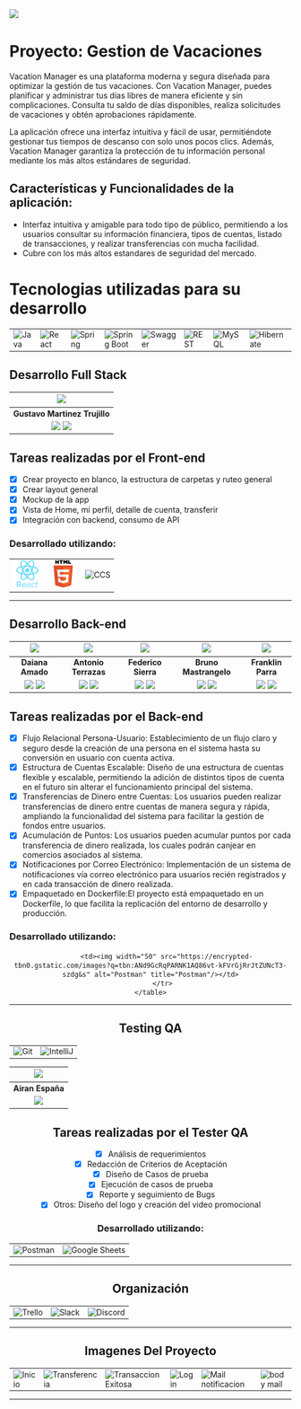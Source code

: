 <div align="left">
    <img width="25%" src="https://www.bizneo.com/blog/wp-content/uploads/2020/05/control-de-vacaciones.jpg">
</div>

# Proyecto: Gestion de Vacaciones 

Vacation Manager es una plataforma moderna y segura diseñada para optimizar la gestión de tus vacaciones. Con Vacation Manager, puedes planificar y administrar tus días libres de manera eficiente y sin complicaciones. Consulta tu saldo de días disponibles, realiza solicitudes de vacaciones y obtén aprobaciones rápidamente.

La aplicación ofrece una interfaz intuitiva y fácil de usar, permitiéndote gestionar tus tiempos de descanso con solo unos pocos clics. Además, Vacation Manager garantiza la protección de tu información personal mediante los más altos estándares de seguridad.

## Características y Funcionalidades de la aplicación:

- Interfaz intuitiva y amigable para todo tipo de público, permitiendo a los usuarios consultar su información financiera, tipos de cuentas, listado de transacciones, y realizar transferencias con mucha facilidad.
- Cubre con los más altos estandares de seguridad del mercado.

# Tecnologias utilizadas para su desarrollo

<div align="center">
	<table>
		<tr>
            <td><img width="50" src="https://user-images.githubusercontent.com/25181517/117201156-9a724800-adec-11eb-9a9d-3cd0f67da4bc.png" alt="Java" title="Java"/></td>
            <td><img width="50" src="https://encrypted-tbn0.gstatic.com/images?q=tbn:ANd9GcSul8Y6IPxOXailHV6X5R_0bym3DIDLLJQ2tA&s" alt="React" title="React"/></td>
            <td><img width="50" src="https://user-images.githubusercontent.com/25181517/117201470-f6d56780-adec-11eb-8f7c-e70e376cfd07.png" alt="Spring" title="Spring"/></td>
			<td><img width="50" src="https://user-images.githubusercontent.com/25181517/183891303-41f257f8-6b3d-487c-aa56-c497b880d0fb.png" alt="Spring Boot" title="Spring Boot"/></td>
            <td><img width="50" src="https://user-images.githubusercontent.com/25181517/186711335-a3729606-5a78-4496-9a36-06efcc74f800.png" alt="Swagger" title="Swagger"/></td>
            <td><img width="50" src="https://user-images.githubusercontent.com/25181517/192107858-fe19f043-c502-4009-8c47-476fc89718ad.png" alt="REST" title="REST"/></td>
            <td><img width="50" src="https://user-images.githubusercontent.com/25181517/183896128-ec99105a-ec1a-4d85-b08b-1aa1620b2046.png" alt="MySQL" title="MySQL"/></td>
			<td><img width="50" src="https://user-images.githubusercontent.com/25181517/117207493-49665200-adf4-11eb-808e-a9c0fcc2a0a0.png" alt="Hibernate" title="Hibernate"/></td>
		</tr>
	</table>
</div>

## Desarrollo Full Stack

|                                                                                                                                <img src="https://avatars.githubusercontent.com/u/115821790?s=400&u=bdf0d59826d3339fb2f1582c16221da65fe0b314&v=4" width=80/>                                                                                                                                 |
| :---------------------------------------------------------------------------------------------------------------------------------------------------------------------------------------------------------------------------------------------------------------------------------------------------------------------------------------: |
|                                                                                                                                                              **Gustavo Martinez Trujillo**                                                                                                                                                              |
| <a href="https://www.linkedin.com/in/gustavo-martinez-b66495265/"><img src="https://img.shields.io/badge/linkedin%20-%230077B5.svg?&style=for-the-badge&logo=linkedin&logoColor=white"/></a> <a href="https://github.com/trujisxd1"><img src="https://img.shields.io/badge/github-%23121011.svg?&style=for-the-badge&logo=github&logoColor=white"/></a> |

## Tareas realizadas por el Front-end

- [x] Crear proyecto en blanco, la estructura de carpetas y ruteo general
- [x] Crear layout general
- [x] Mockup de la app
- [x] Vista de Home, mi perfil, detalle de cuenta, transferir
- [x] Integración con backend, consumo de API

### Desarrollado utilizando:

<div align="center">
	<table>
		<tr>
            <td><img width="50" src="https://github.com/No-Country/c16-84-ft-java/raw/main/proyecto/react.svg" alt="React" title="React"/></td>
            <td><img width="50" src="https://github.com/No-Country/c16-84-ft-java/raw/main/proyecto/html.svg" alt="HTML" title="HTML"/></td>
            <td><img width="50" src="https://github.com/No-Country/c17-61-t-java.old/raw/ec4dc44d5745aed035be14cdaca8fb754ff145ff/extra/ccs3.png" alt="CCS" title="CCS"/></td>
		</tr>
	</table>
</div>

---

## Desarrollo Back-end

|                                                                                                                             <img src="https://avatars.githubusercontent.com/u/54690832?v=4" width=80/>                                                                                                                              |                                                                                                                                                <img src="https://avatars.githubusercontent.com/u/54690832?v=4" width=80/>                                                                                                                                                 |                                                                                                                                        <img src="https://avatars.githubusercontent.com/u/54690832?v=4" width=80/>                                                                                                                                        |                                                                                                                                  <img src="https://avatars.githubusercontent.com/u/54690832?v=4" width=80/>                                                                                                                                   |                                                                                                                             <img src="https://avatars.githubusercontent.com/u/54690832?v=4" width=80/>                                                                                                                              |
| :---------------------------------------------------------------------------------------------------------------------------------------------------------------------------------------------------------------------------------------------------------------------------------------------------------------------------------: | :-----------------------------------------------------------------------------------------------------------------------------------------------------------------------------------------------------------------------------------------------------------------------------------------------------------------------------------------------------------------------: | :------------------------------------------------------------------------------------------------------------------------------------------------------------------------------------------------------------------------------------------------------------------------------------------------------------------------------------------------------: | :-------------------------------------------------------------------------------------------------------------------------------------------------------------------------------------------------------------------------------------------------------------------------------------------------------------------------------------------: | :---------------------------------------------------------------------------------------------------------------------------------------------------------------------------------------------------------------------------------------------------------------------------------------------------------------------------------: |
|                                                                                                                                                          **Daiana Amado**                                                                                                                                                           |                                                                                                                                                                           **Antonio Terrazas**                                                                                                                                                                            |                                                                                                                                                                   **Federico Sierra**                                                                                                                                                                    |                                                                                                                                                             **Bruno Mastrangelo**                                                                                                                                                             |                                                                                                                                                         **Franklin Parra**                                                                                                                                                          |
| <a href="https://www.linkedin.com/in/daiana-amado/"><img src="https://img.shields.io/badge/linkedin%20-%230077B5.svg?&style=for-the-badge&logo=linkedin&logoColor=white"/></a> <a href="https://github.com/Daiana-Amado"><img src="https://img.shields.io/badge/github-%23121011.svg?&style=for-the-badge&logo=github&logoColor=white"/></a> | <a href="https://www.linkedin.com/in/jose-antonio-terrazas-ortega-53415a21a/"><img src="https://img.shields.io/badge/linkedin%20-%230077B5.svg?&style=for-the-badge&logo=linkedin&logoColor=white"/></a> <a href="https://github.com/AntonioTerrazas"><img src="https://img.shields.io/badge/github-%23121011.svg?&style=for-the-badge&logo=github&logoColor=white"/></a> | <a href="https://www.linkedin.com/in/federico-sierra-516030235/"><img src="https://img.shields.io/badge/linkedin%20-%230077B5.svg?&style=for-the-badge&logo=linkedin&logoColor=white"/></a> <a href="https://github.com/federicojsd"><img src="https://img.shields.io/badge/github-%23121011.svg?&style=for-the-badge&logo=github&logoColor=white"/></a> | <a href="https://www.linkedin.com/in/mastrangelobruno"><img src="https://img.shields.io/badge/linkedin%20-%230077B5.svg?&style=for-the-badge&logo=linkedin&logoColor=white"/></a> <a href="https://github.com/mastranga/"><img src="https://img.shields.io/badge/github-%23121011.svg?&style=for-the-badge&logo=github&logoColor=white"/></a> | <a href="https://linkedin.com/in/xpfrankdev"><img src="https://img.shields.io/badge/linkedin%20-%230077B5.svg?&style=for-the-badge&logo=linkedin&logoColor=white"/></a> <a href="https://github.com/xpFrankDev"><img src="https://img.shields.io/badge/github-%23121011.svg?&style=for-the-badge&logo=github&logoColor=white"/></a> |

## Tareas realizadas por el Back-end

- [x] Flujo Relacional Persona-Usuario: Establecimiento de un flujo claro y seguro desde la creación de una persona en el sistema hasta su conversión en usuario con cuenta activa.
- [x] Estructura de Cuentas Escalable: Diseño de una estructura de cuentas flexible y escalable, permitiendo la adición de distintos tipos de cuenta en el futuro sin alterar el funcionamiento principal del sistema.
- [x] Transferencias de Dinero entre Cuentas: Los usuarios pueden realizar transferencias de dinero entre cuentas de manera segura y rápida, ampliando la funcionalidad del sistema para facilitar la gestión de fondos entre usuarios.
- [x] Acumulación de Puntos: Los usuarios pueden acumular puntos por cada transferencia de dinero realizada, los cuales podrán canjear en comercios asociados al sistema.
- [x] Notificaciones por Correo Electrónico: Implementación de un sistema de notificaciones vía correo electrónico para usuarios recién registrados y en cada transacción de dinero realizada.
- [x] Empaquetado en Dockerfile:El proyecto está empaquetado en un Dockerfile, lo que facilita la replicación del entorno de desarrollo y producción.

### Desarrollado utilizando:

<div align="center">
	<table>
		<tr>
            <td><img width="50" src="https://avatars.githubusercontent.com/u/18133?s=200&v=4" alt="Git" title="Git"/></td>
            <td><img width="50" src="https://encrypted-tbn0.gstatic.com/images?q=tbn:ANd9GcTZFPAN1ifCYRB2Fz7o9k91gBAmZ6KCiFHdGQ&s" alt="IntelliJ"/></td>
           
            <td><img width="50" src="https://encrypted-tbn0.gstatic.com/images?q=tbn:ANd9GcRqPARNK1AQ86vt-kFVrGjRrJtZUNcT3-szdg&s" alt="Postman" title="Postman"/></td>
          </tr>
	</table>
</div>

---

## Testing QA

|                                                       <img src="https://avatars.githubusercontent.com/u/54690832?v=4" width=80/>                                                        |
| :-------------------------------------------------------------------------------------------------------------------------------------------------------------------------------------: |
|                                                                                    **Airan España**                                                                                     |
| <a href="https://www.linkedin.com/in/airan-españa-18a25a54/"><img src="https://img.shields.io/badge/linkedin%20-%230077B5.svg?&style=for-the-badge&logo=linkedin&logoColor=white"/></a> |

## Tareas realizadas por el Tester QA

- [x] Análisis de requerimientos
- [x] Redacción de Criterios de Aceptación
- [x] Diseño de Casos de prueba
- [x] Ejecución de casos de prueba
- [x] Reporte y seguimiento de Bugs
- [x] Otros: Diseño del logo y creación del video promocional

### Desarrollado utilizando:

<div align="center">
	<table>
		<tr>
            <td><img width="50" src="https://raw.githubusercontent.com/No-Country/c17-61-t-java.old/Produccion/extra/postman-icon.webp" alt="Postman" title="Postman"/></td>
						<td><img width="50" src="https://github.com/No-Country/c17-61-t-java/blob/Develop/extra/imgs/GoogleSheets.png" alt="Google Sheets" title="Google Sheets"/></td>
		</tr>
	</table>
</div>

---

## Organización

<div align="center">
	<table>
		<tr>
            <td><img width="50" src="https://github.com/No-Country/c17-61-t-java.old/blob/Produccion/extra/trello.png?raw=true" alt="Trello" title="Trello"/></td>
            <td><img width="40" src="https://camo.githubusercontent.com/e39266f11f0dd5202c8ac61bbc08fd633086c9c4c845334890e6c6720e231c68/68747470733a2f2f63646e2e6a7364656c6976722e6e65742f67682f64657669636f6e732f64657669636f6e2f69636f6e732f736c61636b2f736c61636b2d6f726967696e616c2e737667" alt="Slack" title="Slack"/></td>
            <td><img width="50" src="https://camo.githubusercontent.com/449f9e451ea3c11b7c466f29932d91a48a8748a4838b000868dd58ec7e372b24/68747470733a2f2f696d672e69636f6e73382e636f6d2f636f6c6f722f3438302f646973636f72642d6e65772d6c6f676f2e706e67" alt="Discord" title="Discord"/></td>
		</tr>
	</table>
</div>

---

## Imagenes Del Proyecto

<div align="center">
	<table>
		<tr>
            <td><img width="50" src="https://github.com/No-Country/c17-61-t-java/blob/Develop/extra/imgs/imagenesProyecto/Inicio%20Union%20Wallet%20im.png" alt="Inicio" title="Inicio"/></td>
						<td><img width="50" src="https://github.com/No-Country/c17-61-t-java/blob/Develop/extra/imgs/imagenesProyecto/Transferir%20Uninon%20Wallet.png" alt="Transferencia" title="Trasferir"/></td>
						<td><img width="50" src="https://github.com/No-Country/c17-61-t-java/blob/Develop/extra/imgs/imagenesProyecto/Transaccion%20exitosa%20Union%20wallet.png" alt="Transaccion Exitosa" title="Trasferencia"/></td>
						<td><img width="50" src="https://github.com/No-Country/c17-61-t-java/blob/Develop/extra/imgs/imagenesProyecto/Union%20Wallet%20Login%20im.png" alt="Login" title="Iniciar sesion"/></td>
						<td><img width="50" src="https://github.com/No-Country/c17-61-t-java/blob/Develop/extra/imgs/imagenesProyecto/Aviso%20de%20transferencia%20exitosa.png" alt="Mail notificacion" title="Noticicacion de transferencia"/></td>
						<td><img width="50" src="https://github.com/No-Country/c17-61-t-java/blob/Develop/extra/imgs/imagenesProyecto/Mail%20transferecia%20exitosa.png" alt="body mail" title="Mensaje de transferencia"/></td>
		</tr>
	</table>
</div>

---
